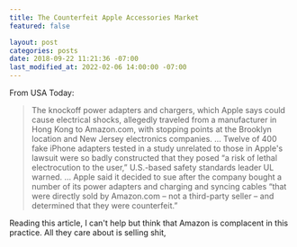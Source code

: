 ```yaml
---
title: The Counterfeit Apple Accessories Market
featured: false

layout: post
categories: posts
date: 2018-09-22 11:21:36 -07:00
last_modified_at: 2022-02-06 14:00:00 -07:00
---
```


From USA Today:

>  The knockoff power adapters and chargers, which Apple says could cause electrical shocks, allegedly traveled from a manufacturer in Hong Kong to Amazon.com, with stopping points at the Brooklyn location and New Jersey electronics companies.
> …
>  Twelve of 400 fake iPhone adapters tested in a study unrelated to those in Apple's lawsuit were so badly constructed that they posed “a risk of lethal electrocution to the user,” U.S.-based safety standards leader UL warned.
> …
> Apple said it decided to sue after the company bought a number of its power adapters and charging and syncing cables “that were directly sold by Amazon.com – not a third-party seller – and determined that they were counterfeit.”

Reading this article, I can't help but think that Amazon is complacent in this practice. All they care about is selling shit,

